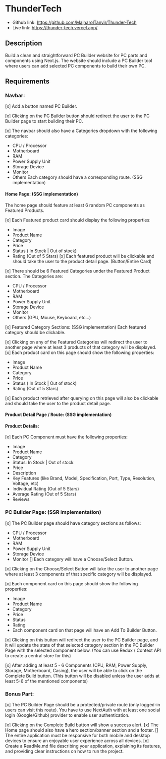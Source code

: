 # ThunderTech

- Github link: https://github.com/MajharolTanvir/Thunder-Tech
- Live link: https://thunder-tech.vercel.app/

## Description
Build a clean and straightforward PC Builder website for PC parts and components using Next.js. The website should include a PC Builder tool where users can add selected PC components to build their own PC.

## Requirements
    
### Navbar:
[x] Add a button named PC Builder.

[x] Clicking on the PC Builder button should redirect the user to the PC Builder page to start building their PC.

[x] The navbar should also have a Categories dropdown with the following categories:

- CPU / Processor
- Motherboard
- RAM
- Power Supply Unit
- Storage Device
- Monitor
- Others
Each category should have a corresponding route. (SSG implementation)

#### Home Page: (SSG implementation)
The home page should feature at least 6 random PC components as Featured Products.

[x] Each Featured product card should display the following properties:
- Image
- Product Name
- Category
- Price
- Status ( In Stock | Out of stock)
- Rating (Out of 5 Stars)
[x] Each featured product will be clickable and should take the user to the product detail page. (Button/Entire Card)


[x] There should be 6 Featured Categories under the Featured Product section. The Categories are:

- CPU / Processor
- Motherboard
- RAM
- Power Supply Unit
- Storage Device
- Monitor
- Others (GPU, Mouse, Keyboard, etc…)

[x] Featured Category Sections: (SSG implementation)
Each featured category should be clickable.

[x] Clicking on any of the Featured Categories will redirect the user to another page where at least 3 products of that category will be displayed.
[x] Each product card on this page should show the following properties:
- Image
- Product Name
- Category
- Price
- Status ( In Stock | Out of stock)
- Rating (Out of 5 Stars)

[x] Each product retrieved after querying on this page will also be clickable and should take the user to the product detail page.


#### Product Detail Page / Route: (SSG implementation)

#### Product Details:

[x] Each PC Component must have the following properties:
- Image
- Product Name
- Category
- Status: In Stock | Out of stock
- Price
- Description
- Key Features (like Brand, Model, Specification, Port, Type, Resolution, Voltage, etc)
- Individual Rating (Out of 5 Stars)
- Average Rating (Out of 5 Stars)
- Reviews


### PC Builder Page: (SSR implementation)

[x] The PC Builder page should have category sections as follows:
- CPU / Processor
- Motherboard
- RAM
- Power Supply Unit
- Storage Device
- Monitor
[] Each category will have a Choose/Select Button.

[x] Clicking on the Choose/Select Button will take the user to another page where at least 3 components of that specific category will be displayed.

[x] Each component card on this page should show the following properties:
- Image
- Product Name
- Category
- Price
- Status
- Rating
- Each component card on that page will have an Add To Builder Button.

[x] Clicking on this button will redirect the user to the PC Builder page, and it will update the state of that selected category section in the PC Builder Page with the selected component below. (You can use Redux / Context API to create a central store for this)

[x] After adding at least 5 - 6 Components (CPU, RAM, Power Supply, Storage, Motherboard, Casing), the user will be able to click on the Complete Build button. (This button will be disabled unless the user adds at least 5-6 of the mentioned components)

### Bonus Part:
[x] The PC Builder Page should be a protected/private route (only logged-in users can visit this route). You have to use NextAuth with at least one social login (Google/Github) provider to enable user authentication.

[x] Clicking on the Complete Build button will show a success alert.
[x] The Home page should also have a hero section/banner section and a footer.
[] The entire application must be responsive for both mobile and desktop devices to ensure an enjoyable user experience across all devices.
[x] Create a ReadMe.md file describing your application, explaining its features, and providing clear instructions on how to run the project.


